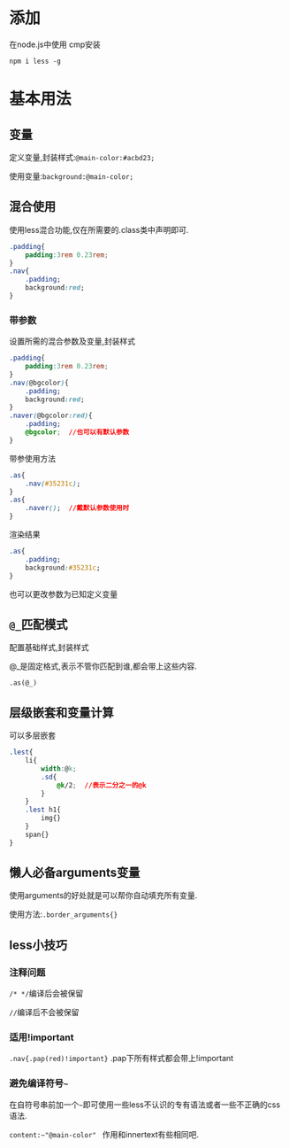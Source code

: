 # 添加

在node.js中使用  cmp安装

`npm i less -g`

# 基本用法

## 变量

定义变量,封装样式:`@main-color:#acbd23;`

使用变量:`background:@main-color;`

## 混合使用

使用less混合功能,仅在所需要的.class类中声明即可.

```css
.padding{
    padding:3rem 0.23rem;
}
.nav{
    .padding;
    background:red;
}
```

### 带参数

设置所需的混合参数及变量,封装样式

```css
.padding{
    padding:3rem 0.23rem;
}
.nav(@bgcolor){
    .padding;
    background:red;
}
.naver(@bgcolor:red){
    .padding;
    @bgcolor;  //也可以有默认参数
}
```

带参使用方法

```css
.as{
    .nav(#35231c);
}
.as{
    .naver();  //戴默认参数使用时
}
```

渲染结果

```css
.as{
    .padding;
    background:#35231c;
}
```

也可以更改参数为已知定义变量

## `@_`匹配模式

配置基础样式,封装样式

@_是固定格式,表示不管你匹配到谁,都会带上这些内容.

`.as(@_)`

## 层级嵌套和变量计算

可以多层嵌套

```css
.lest{
    li{
        width:@k;
        .sd{   
            @k/2;  //表示二分之一的@k
        }
    }
    .lest h1{
        img{}
    }
    span{}
}
```

## 懒人必备arguments变量

使用arguments的好处就是可以帮你自动填充所有变量.

使用方法:`.border_arguments{}`	

## less小技巧

### 注释问题

`/* */`编译后会被保留

`//`编译后不会被保留

### 适用!important

`.nav{.pap(red)!important}`  .pap下所有样式都会带上!important

### 避免编译符号`~`

在自符号串前加一个`~`即可使用一些less不认识的专有语法或者一些不正确的css语法.

`content:~"@main-color" `     作用和innertext有些相同吧.













